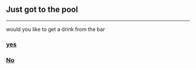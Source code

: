 ## Just got to the pool
---
would you like to get a drink from the bar  

### [yes](get-drink.md)

### [No](refuse-drink.md)
